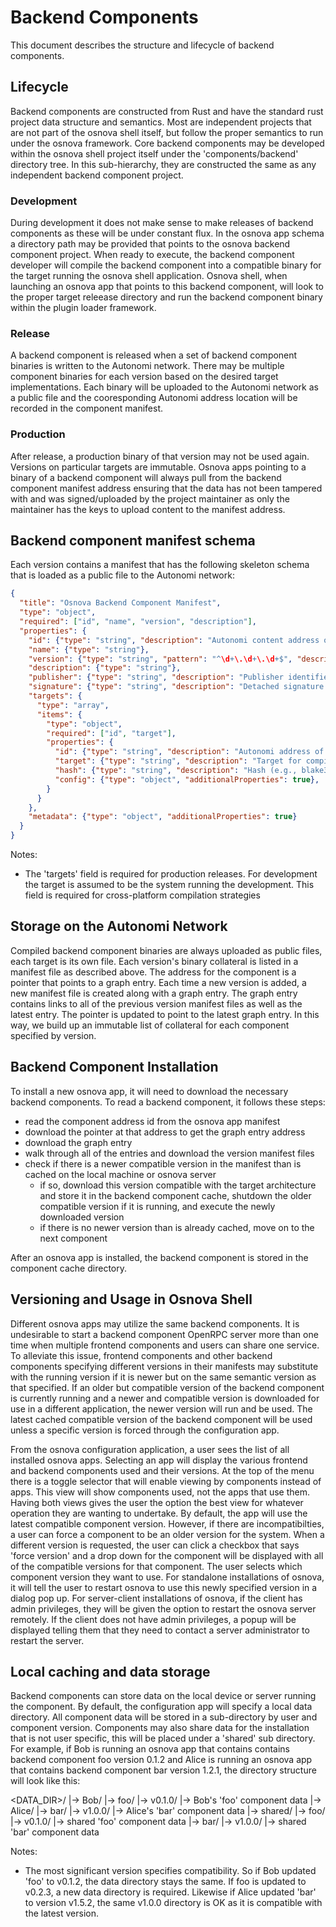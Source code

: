 # Backend Components

This document describes the structure and lifecycle of backend components.

## Lifecycle

Backend components are constructed from Rust and have the standard rust project data structure and semantics.
Most are independent projects that are not part of the osnova shell itself, but follow the proper semantics to run under the osnova framework.
Core backend components may be developed within the osnova shell project itself under the 'components/backend' directory tree.
In this sub-hierarchy, they are constructed the same as any independent backend component project.

### Development

During development it does not make sense to make releases of backend components as these will be under constant flux.
In the osnova app schema a directory path may be provided that points to the osnova backend component project.
When ready to execute, the backend component developer will compile the backend component into a compatible binary for the target running the osnova shell application.
Osnova shell, when launching an osnova app that points to this backend component, will look to the proper target releease directory and run the backend component binary within the plugin loader framework.

### Release

A backend component is released when a set of backend component binaries is written to the Autonomi network.
There may be multiple component binaries for each version based on the desired target implementations.
Each binary will be uploaded to the Autonomi network as a public file and the cooresponding Autonomi address location will be recorded in the component manifest.

### Production

After release, a production binary of that version may not be used again.
Versions on particular targets are immutable.
Osnova apps pointing to a binary of a backend component will always pull from the backend component manifest address ensuring that the data has not been tampered with and was signed/uploaded by the project maintainer as only the maintainer has the keys to upload content to the manifest address.

## Backend component manifest schema

Each version contains a manifest that has the following skeleton schema that is loaded as a public file to the Autonomi network:

```json
{
  "title": "Osnova Backend Component Manifest",
  "type": "object",
  "required": ["id", "name", "version", "description"],
  "properties": {
    "id": {"type": "string", "description": "Autonomi content address of the manifest itself or a path on the local filesystem for development purposes"},
    "name": {"type": "string"},
    "version": {"type": "string", "pattern": "^\d+\.\d+\.\d+$", "description": "Semver; exact pinned version"},
    "description": {"type": "string"},
    "publisher": {"type": "string", "description": "Publisher identifier"},
    "signature": {"type": "string", "description": "Detached signature over canonical manifest"},
    "targets": {
      "type": "array",
      "items": {
        "type": "object",
        "required": ["id", "target"],
        "properties": {
          "id": {"type": "string", "description": "Autonomi address of the backend component binary"},
          "target": {"type": "string", "description": "Target for compiled backend components following Rust's official target triple format (e.g., x86_64-unknown-linux-gnu)." },
          "hash": {"type": "string", "description": "Hash (e.g., blake3 base64) of the fetched artifact"},
          "config": {"type": "object", "additionalProperties": true},
        }
      }
    },
    "metadata": {"type": "object", "additionalProperties": true}
  }
}
```

Notes:
- The 'targets' field is required for production releases. For development the target is assumed to be the system running the development. This field is required for cross-platform compilation strategies

## Storage on the Autonomi Network

Compiled backend component binaries are always uploaded as public files, each target is its own file.
Each version's binary collateral is listed in a manifest file as described above.
The address for the component is a pointer that points to a graph entry.
Each time a new version is added, a new manifest file is created along with a graph entry.
The graph entry contains links to all of the previous version manifest files as well as the latest entry.
The pointer is updated to point to the latest graph entry.
In this way, we build up an immutable list of collateral for each component specified by version.

## Backend Component Installation

To install a new osnova app, it will need to download the necessary backend components. To read a backend component, it follows these steps:
- read the component address id from the osnova app manifest
- download the pointer at that address to get the graph entry address
- download the graph entry
- walk through all of the entries and download the version manifest files
- check if there is a newer compatible version in the manifest than is cached on the local machine or osnova server
  - if so, download this version compatible with the target architecture and store it in the backend component cache, shutdown the older compatible version if it is running, and execute the newly downloaded version
  - if there is no newer version than is already cached, move on to the next component
  
After an osnova app is installed, the backend component is stored in the component cache directory.

## Versioning and Usage in Osnova Shell

Different osnova apps may utilize the same backend components.
It is undesirable to start a backend component OpenRPC server more than one time when multiple frontend components and users can share one service.
To alleviate this issue, frontend components and other backend components specifying different versions in their manifests may substitute with the running version if it is newer but on the same semantic version as that specified.
If an older but compatible version of the backend component is currently running and a newer and compatible version is downloaded for use in a different application, the newer version will run and be used.
The latest cached compatible version of the backend component will be used unless a specific version is forced through the configuration app.

From the osnova configuration application, a user sees the list of all installed osnova apps.
Selecting an app will display the various frontend and backend components used and their versions.
At the top of the menu there is a toggle selector that will enable viewing by components instead of apps.
This view will show components used, not the apps that use them.
Having both views gives the user the option the best view for whatever operation they are wanting to undertake.
By default, the app will use the latest compatible component version.
However, if there are incompatibilties, a user can force a component to be an older version for the system.
When a different version is requested, the user can click a checkbox that says 'force version' and a drop down for the component will be displayed with all of the compatible versions for that component.
The user selects which component version they want to use.
For standalone installations of osnova, it will tell the user to restart osnova to use this newly specified version in a dialog pop up.
For server-client installations of osnova, if the client has admin privileges, they will be given the option to restart the osnova server remotely.
If the client does not have admin privileges, a popup will be displayed telling them that they need to contact a server administrator to restart the server.

## Local caching and data storage

Backend components can store data on the local device or server running the component.
By default, the configuration app will specify a local data directory.
All component data will be stored in a sub-directory by user and component version.
Components may also share data for the installation that is not user specific, this will be placed under a 'shared' sub directory.
For example, if Bob is running an osnova app that contains contains backend component foo version 0.1.2 and Alice is running an osnova app that contains backend component bar version 1.2.1, the directory structure will look like this:

<DATA_DIR>/
 |-> Bob/
   |-> foo/
       |-> v0.1.0/
           |-> Bob's 'foo' component data
 |-> Alice/
   |-> bar/
       |-> v1.0.0/
           |-> Alice's 'bar' component data
 |-> shared/
   |-> foo/
       |-> v0.1.0/
           |-> shared 'foo' component data
   |-> bar/
       |-> v1.0.0/
           |-> shared 'bar' component data

Notes:
- The most significant version specifies compatibility. So if Bob updated 'foo' to v0.1.2, the data directory stays the same. If foo is updated to v0.2.3, a new data directory is required. Likewise if Alice updated 'bar' to version v1.5.2, the same v1.0.0 directory is OK as it is compatible with the latest version.

